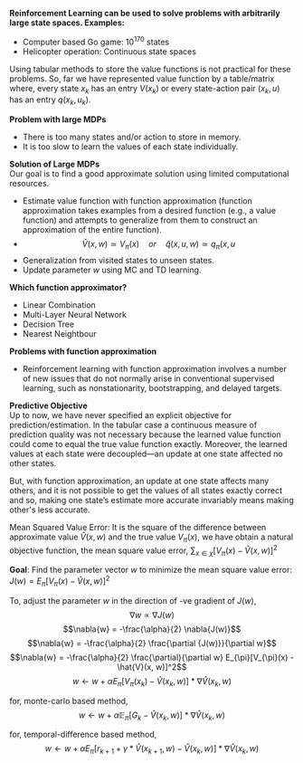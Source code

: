 **Reinforcement Learning can be used to solve problems with arbitrarily large state spaces. Examples:**
* Computer based Go game: $10^{170}$ states
* Helicopter operation: Continuous state spaces

Using tabular methods to store the value functions is not practical for these problems. So, far we have represented value function by a table/matrix where, every state $x_k$ has an entry $V(x_k)$ or every state-action pair $(x_k, u)$ has an entry $q(x_k, u_k)$.

**Problem with large MDPs**
* There is too many states and/or action to store in memory.
* It is too slow to learn the values of each state individually. 

**Solution of Large MDPs** \
Our goal is to find a good approximate solution using limited computational resources.
* Estimate value function with function approximation (function approximation takes examples from a desired function (e.g., a value function) and attempts to generalize from them to construct an approximation of the entire function).
* $$\hat{V}(x,w) \simeq V_{\pi}(x) \quad or \quad \hat{q}(x,u,w) \simeq q_{\pi}(x,u$$
* Generalization from visited states to unseen states.
* Update parameter $w$ using MC and TD learning.

**Which function approximator?**
* Linear Combination
* Multi-Layer Neural Network
* Decision Tree
* Nearest Neightbour

**Problems with function approximation**
* Reinforcement learning with function approximation involves a number of new issues that do not normally arise in conventional supervised learning, such as nonstationarity, bootstrapping, and delayed targets.

**Predictive Objective** \
Up to now, we have never specified an explicit objective for prediction/estimation. In the tabular case a continuous measure of prediction quality was not necessary because the learned value function could come to equal the true value function exactly. Moreover, the learned values at each state were decoupled—an update at one state affected no other states. 

But, with function approximation, an update at one state affects many others, and it is not possible to get the values of all states exactly correct and so, making one state’s estimate more accurate invariably means making
other's less accurate. 

Mean Squared Value Error: It is the square of the difference between approximate value $\hat{V}(x, w)$ and the true value $V_{\pi}(x)$, we have obtain a natural objective function, the mean square value error, 
$\sum_{x \in \chi}[V_{\pi}(x) - \hat{V}(x, w)]^2$

**Goal**: Find the parameter vector $w$ to minimize the mean square value error:
$J(w) = E_{\pi} [V_{\pi}(x) - \hat{V}(x,w)]^2$

To, adjust the parameter $w$ in the direction of -ve gradient of $J(w)$,
$$\nabla{w} \propto \nabla{J(w)}$$
$$\nabla{w} = -\frac{\alpha}{2} \nabla{J(w)}$$
$$\nabla{w} = -\frac{\alpha}{2} \frac{\partial {J(w)}}{\partial w}$$
$$\nabla{w} = -\frac{\alpha}{2} \frac{\partial}{\partial w} E_{\pi}[V_{\pi}(x) - \hat{V}(x, w)]^2$$
$$w \leftarrow w+ \alpha E_{\pi}[V_{\pi}(x_k) - \hat{V}(x_k, w)]*\nabla{\hat{V}(x_k, w)}$$

for, monte-carlo based method,
$$w \leftarrow w+ \alpha \mathbb{E}_{\pi}[G_k - \hat{V}(x_k, w)]*\nabla{\hat{V}(x_k, w)}$$

for, temporal-difference based method,
$$w \leftarrow w+ \alpha E_{\pi}[r_{k+1} + \gamma*\hat{V}(x_{k+1}, w) - \hat{V}(x_k, w)]*\nabla{\hat{V}(x_k, w)}$$
